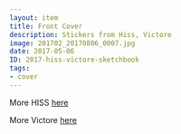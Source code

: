 ```yaml
---
layout: item
title: Front Cover
description: Stickers from Hiss, Victore
image: 201702_20170806_0007.jpg
date: 2017-05-06
ID: 2017-hiss-victore-sketchbook
tags: 
- cover
---
```

More HISS [here](https://www.instagram.com/hissxx/?hl=en "HISS on Instagram")

More Victore [here](https://www.instagram.com/jamesvictore/?hl=en "James Victore on Instagram")